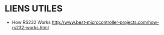 
LIENS UTILES
============


- How RS232 Works
<http://www.best-microcontroller-projects.com/how-rs232-works.html>

